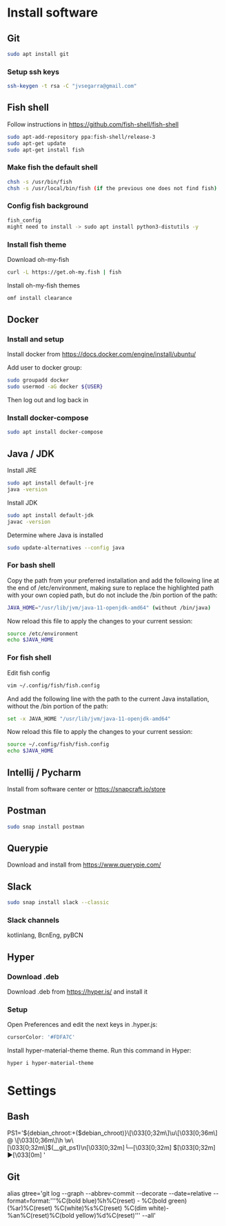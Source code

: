 # Install software
## Git
```bash
sudo apt install git
```

### Setup ssh keys
```bash
ssh-keygen -t rsa -C "jvsegarra@gmail.com"
```

## Fish shell
Follow instructions in <https://github.com/fish-shell/fish-shell>

```bash
sudo apt-add-repository ppa:fish-shell/release-3
sudo apt-get update
sudo apt-get install fish
```

### Make fish the default shell
```bash
chsh -s /usr/bin/fish
chsh -s /usr/local/bin/fish (if the previous one does not find fish)
```

### Config fish background
```bash
fish_config
might need to install -> sudo apt install python3-distutils -y 
```

### Install fish theme
Download oh-my-fish
```bash
curl -L https://get.oh-my.fish | fish
```

Install oh-my-fish themes
```bash
omf install clearance
```

## Docker
### Install and setup
Install docker from <https://docs.docker.com/engine/install/ubuntu/>

Add user to docker group:
```bash
sudo groupadd docker
sudo usermod -aG docker ${USER}
```
Then log out and log back in

### Install docker-compose
```bash
sudo apt install docker-compose
```

## Java / JDK
Install JRE
```bash
sudo apt install default-jre
java -version
```

Install JDK
```bash
sudo apt install default-jdk
javac -version
```

Determine where Java is installed
```bash
sudo update-alternatives --config java
```

### For bash shell
Copy the path from your preferred installation and add the following line at the end of /etc/environment, making sure to replace the highlighted path with your own copied path, but do not include the /bin portion of the path:
```bash
JAVA_HOME="/usr/lib/jvm/java-11-openjdk-amd64" (without /bin/java)
```

Now reload this file to apply the changes to your current session:
```bash
source /etc/environment
echo $JAVA_HOME
```

### For fish shell
Edit fish config
```bash
vim ~/.config/fish/fish.config
```

And add the following line with the path to the current Java installation, without the /bin portion of the path:
```bash
set -x JAVA_HOME "/usr/lib/jvm/java-11-openjdk-amd64"
```

Now reload this file to apply the changes to your current session:
```bash
source ~/.config/fish/fish.config
echo $JAVA_HOME
```

## Intellij / Pycharm
Install from software center or <https://snapcraft.io/store>

## Postman
```bash
sudo snap install postman
```

## Querypie
Download and install from <https://www.querypie.com/>


## Slack
```bash
sudo snap install slack --classic
```
### Slack channels
kotlinlang, BcnEng, pyBCN

## Hyper
### Download .deb
Download .deb from <https://hyper.is/> and install it

### Setup
Open Preferences and edit the next keys in .hyper.js:
```javascript
cursorColor: '#FDFA7C'
```
Install hyper-material-theme theme. Run this command in Hyper:
```bash
hyper i hyper-material-theme
```

# Settings
## Bash

PS1='${debian_chroot:+($debian_chroot)}\[\033[0;32m\]\u\[\033[0;36m\] @ \[\033[0;36m\]\h \w\[\033[0;32m\]$(__git_ps1)\n\[\033[0;32m\]└─\[\033[0;32m\] \$\[\033[0;32m\] ▶\[\033[0m\] '

## Git

alias gtree='git log --graph --abbrev-commit --decorate --date=relative --format=format:'\''%C(bold blue)%h%C(reset) - %C(bold green)(%ar)%C(reset) %C(white)%s%C(reset) %C(dim white)- %an%C(reset)%C(bold yellow)%d%C(reset)'\'' --all'

